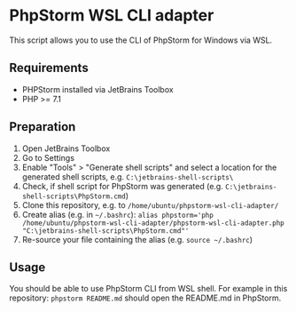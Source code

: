 # PhpStorm WSL CLI adapter

This script allows you to use the CLI of PhpStorm for Windows via WSL.

## Requirements
- PHPStorm installed via JetBrains Toolbox
- PHP >= 7.1

## Preparation
1. Open JetBrains Toolbox
2. Go to Settings
3. Enable "Tools" > "Generate shell scripts" and select a location for the generated shell scripts, e.g. `C:\jetbrains-shell-scripts\`
4. Check, if shell script for PhpStorm was generated (e.g. `C:\jetbrains-shell-scripts\PhpStorm.cmd`)
5. Clone this repository, e.g. to `/home/ubuntu/phpstorm-wsl-cli-adapter/`
6. Create alias (e.g. in `~/.bashrc`):
    `alias phpstorm='php /home/ubuntu/phpstorm-wsl-cli-adapter/phpstorm-wsl-cli-adapter.php "C:\jetbrains-shell-scripts\PhpStorm.cmd"'`
7. Re-source your file containing the alias (e.g. `source ~/.bashrc`)

## Usage
You should be able to use PhpStorm CLI from WSL shell. For example in this repository: `phpstorm README.md` should open the README.md in PhpStorm.